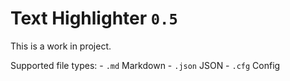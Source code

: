 # Text Highlighter `0.5`

This is a work in project.

Supported file types:
	- `.md` Markdown
	- `.json` JSON
	- `.cfg` Config
